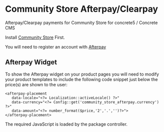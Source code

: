 # Community Store Afterpay/Clearpay
Afterpay/Clearpay payments for Community Store for concrete5 / Concrete CMS

Install [Community Store](https://github.com/concrete5-community-store/community_store) First.

You will need to register an account with [Afterpay](https://www.afterpay.com)

## Afterpay Widget
To show the Afterpay widget on your product pages you will need to modify your product templates to include the following code snippet just below the price(s) are shown to the user:
```
<afterpay-placement
   data-locale="<?= Localization::activeLocale() ?>"
   data-currency="<?= Config::get('community_store_afterpay.currency') ?>"
   data-amount="<?= number_format($price,'2','.','')?>">
</afterpay-placement>
```

The required JavaScript is loaded by the package controller.